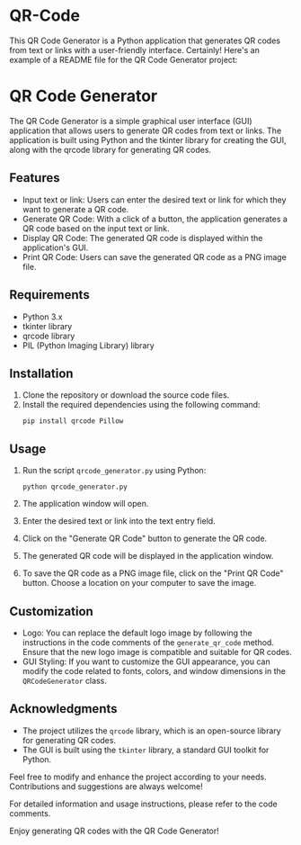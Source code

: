 # QR-Code
This QR Code Generator is a Python application that generates QR codes from text or links with a user-friendly interface.
Certainly! Here's an example of a README file for the QR Code Generator project:

# QR Code Generator

The QR Code Generator is a simple graphical user interface (GUI) application that allows users to generate QR codes from text or links. The application is built using Python and the tkinter library for creating the GUI, along with the qrcode library for generating QR codes.

## Features

- Input text or link: Users can enter the desired text or link for which they want to generate a QR code.
- Generate QR Code: With a click of a button, the application generates a QR code based on the input text or link.
- Display QR Code: The generated QR code is displayed within the application's GUI.
- Print QR Code: Users can save the generated QR code as a PNG image file.

## Requirements

- Python 3.x
- tkinter library
- qrcode library
- PIL (Python Imaging Library) library

## Installation

1. Clone the repository or download the source code files.
2. Install the required dependencies using the following command:
   ```
   pip install qrcode Pillow
   ```

## Usage

1. Run the script `qrcode_generator.py` using Python:
   ```
   python qrcode_generator.py
   ```

2. The application window will open.
3. Enter the desired text or link into the text entry field.
4. Click on the "Generate QR Code" button to generate the QR code.
5. The generated QR code will be displayed in the application window.
6. To save the QR code as a PNG image file, click on the "Print QR Code" button. Choose a location on your computer to save the image.

## Customization

- Logo: You can replace the default logo image by following the instructions in the code comments of the `generate_qr_code` method. Ensure that the new logo image is compatible and suitable for QR codes.
- GUI Styling: If you want to customize the GUI appearance, you can modify the code related to fonts, colors, and window dimensions in the `QRCodeGenerator` class.

## Acknowledgments

- The project utilizes the `qrcode` library, which is an open-source library for generating QR codes.
- The GUI is built using the `tkinter` library, a standard GUI toolkit for Python.

Feel free to modify and enhance the project according to your needs. Contributions and suggestions are always welcome!

For detailed information and usage instructions, please refer to the code comments.

Enjoy generating QR codes with the QR Code Generator!
